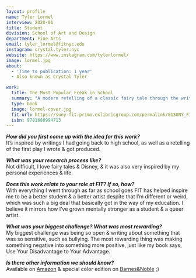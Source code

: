 ```yaml
---
layout: profile
name: Tyler Lormel
interview: 2020-01
title: Student
division: School of Art and Design
department: Fine Arts
email: tyler_lormel@fitnyc.edu
instagram: crystal.tyler.nyc
website: https://www.instagram.com/tylerlormel/
image: lormel.jpg
about:
  - 'Time to publication: 1 year'
  - Also known as Crystal Tyler

work:
  title: The Most Popular Freak in School
  summary: "A modern retelling of a classic fairy tale through the writing of queer youth. High School is hard enough as it is, but when you're queer it can be even more difficult to find where you belong. Crystal finds pride in being the only openly trans student in her class. She writes her own story until she is totally caught off guard by someone who she believes might be her Prince Charming. Knocked down by heartbreak, bullying, and struggles with identity, Crystal continues to write out her own fairy tale and hopes it leads her to a better happy ending."
  type: book
  image: lormel-cover.jpg
  fit-url: https://suny-fit.primo.exlibrisgroup.com/permalink/01SUNY_FIT/tohcu8/alma991680800104829
  isbn: 9781688994713
---
```

***How did you first come up with the idea for this work?***  
It’s inspired by writings I had going back to high school, as well as a retelling of the first play I wrote & got produced.

***What was your research process like?***  
Not difficult, I love fairy tales & Disney, & it was also very inspired by my personal experiences & life.

***Does this work relate to your role at FIT? If so, how?***  
With everything I went through as far as school goes FIT has helped inspire me to be a better student & a better artist despite that I’m different or weird, which was such a big deal that basically got in the way of my education. I believe it mirrors how I’ve grown mentally stronger as a student & a queer artist.

***What was your biggest challenge? What was most rewarding?***  
My biggest challenge was being so open & writing about something that was so sensitive, such as bullying. The most rewarding thing was making something negative into something more positive, just like my book says, Use Your Disadvantage to Your Advantage.

***Is there other information we should know?***  
Available on [Amazon](https://www.amazon.com/dp/1688994718/ref=cm_sw_r_tw_dp_U_x_Yi-IDb1BH0C2P) & special color edition on [Barnes&Noble](https://www.barnesandnoble.com/w/the-most-popular-freak-in-school-crystal-tyler/1134153777?ean=9781688994713) ;)
